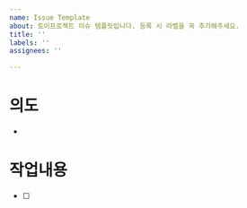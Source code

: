 ```yaml
---
name: Issue Template
about: 토이프로젝트 이슈 템플릿입니다. 등록 시 라벨을 꼭 추가해주세요.
title: ''
labels: ''
assignees: ''

---
```


# 의도
- 

# 작업내용
- [ ]

